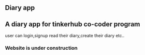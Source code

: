 ## Diary app

<h2> A diary app for tinkerhub co-coder program</h2>
<p>user can login,signup read their diary,create their diary etc.. </p>

<h3>Website is under construction</h3>
